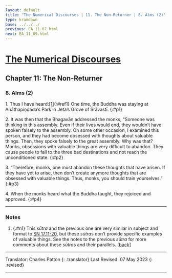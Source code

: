 ```yaml
---
layout: default
title: 'The Numerical Discourses | 11. The Non-Returner | 8. Alms (2)'
type: kramdown
base: ../../../
previous: EA_11_07.html
next: EA_11_09.html
---
```


# [The Numerical Discourses](../index.html)
## Chapter 11: The Non-Returner
### 8. Alms (2)

1\. Thus I have heard:[\[1\]](#n1){:#ref1} One time, the Buddha was staying at Anāthapiṇḍada’s Park in Jeta’s Grove of Śrāvastī.
{:#p1}

2\. It was then that the Bhagavān addressed the monks, “Someone was thinking in this assembly. Even if their lives would end, they wouldn’t have spoken falsely to the assembly. On some other occasion, I examined this person, and they had become obsessed with thoughts about valuable things. Then, they spoke falsely to the great assembly. Why was that? Monks, obsessions with valuable things are very difficult to abandon. They cause people to fall to the three bad destinations and not reach the unconditioned state.
{:#p2}

3\. “Therefore, monks, one must abandon these thoughts that have arisen. If they have yet to arise, then don’t create anymore thoughts that are obsessed with valuable things. Thus, monks, you should train yourselves.”
{:#p3}

4\. When the monks heard what the Buddha taught, they rejoiced and approved.
{:#p4}

---

### Notes

1. {:#n1} This <em>sūtra</em> and the previous one are very similar in subject and format to <a href="https://suttacentral.net/sn17.11" target="_blank">SN 17.11-20</a>, but these <em>sūtra</em>s don’t provide specific examples of valuable things. See the notes to the previous <em>sūtra</em> for more comments about these <em>sūtra</em>s and their parallels. [\[back\]](#ref1)

---

Translator: Charles Patton
{: .translator}
Last Revised: 07 May 2023
{: .revised}

---